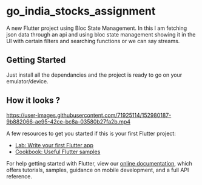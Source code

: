 # go_india_stocks_assignment

A new Flutter project using Bloc State Management. In this I am fetching json data through an api and using bloc state management showing it in the UI with certain filters and searching functions or we can say streams.

## Getting Started

Just install all the dependancies and the project is ready to go on your emulator/device.

## How it looks ? 







https://user-images.githubusercontent.com/71925114/152980187-9b882066-ae95-42ce-bc8a-03580b27fa2b.mp4



A few resources to get you started if this is your first Flutter project:

- [Lab: Write your first Flutter app](https://flutter.dev/docs/get-started/codelab)
- [Cookbook: Useful Flutter samples](https://flutter.dev/docs/cookbook)

For help getting started with Flutter, view our
[online documentation](https://flutter.dev/docs), which offers tutorials,
samples, guidance on mobile development, and a full API reference.
